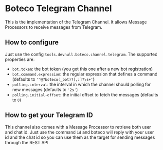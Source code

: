 # Boteco Telegram Channel

This is the implementation of the Telegram Channel. It allows Message Processors to receive messages from Telegram.

## How to configure

Just use the config `tools.devnull.boteco.channel.telegram`. The supported properties are:

- `bot.token`: the bot token (you get this one after a new bot registration)
- `bot.command.expression`: the regular expression that defines a command (defaults to `'^@?boteco(_bot)?[,:]?\s+'`)
- `polling.interval`: the interval in which the channel should polling for new messages (defaults to `'2s'`)
- `polling.initial-offset`: the initial offset to fetch the messages (defaults to `0`)

## How to get your Telegram ID

This channel also comes with a Message Processor to retrieve both user and chat id. Just use the command `id` and
boteco will reply with your user id and the chat id so you can use them as the target for sending messages through the
REST API.